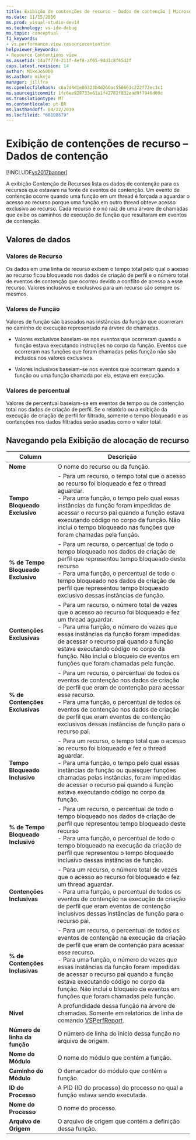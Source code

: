 ```yaml
---
title: Exibição de contenções de recurso – Dados de contenção | Microsoft Docs
ms.date: 11/15/2016
ms.prod: visual-studio-dev14
ms.technology: vs-ide-debug
ms.topic: conceptual
f1_keywords:
- vs.performance.view.resourcecontention
helpviewer_keywords:
- Resource Contentions view
ms.assetid: 14a7f774-211f-4ef8-af05-94d1c8f65d2f
caps.latest.revision: 14
author: MikeJo5000
ms.author: mikejo
manager: jillfra
ms.openlocfilehash: c6a7d4d1e80323b4d260ac558661c222f72ec3c1
ms.sourcegitcommit: 1fc6ee928733e61a1f42782f832ead9f7946d00c
ms.translationtype: MT
ms.contentlocale: pt-BR
ms.lasthandoff: 04/22/2019
ms.locfileid: "60108679"
---
```

# <a name="resource-contentions-view---contention-data"></a>Exibição de contenções de recurso – Dados de contenção
[!INCLUDE[vs2017banner](../includes/vs2017banner.md)]

A exibição Contenção de Recursos lista os dados de contenção para os recursos que estavam na fonte de eventos de contenção. Um evento de contenção ocorre quando uma função em um thread é forçada a aguardar o acesso ao recurso porque uma função em outro thread obteve acesso exclusivo ao recurso. Cada recurso é o nó raiz de uma árvore de chamadas que exibe os caminhos de execução de função que resultaram em eventos de contenção.  
  
## <a name="data-values"></a>Valores de dados  
  
### <a name="resource-values"></a>Valores de Recurso  
 Os dados em uma linha de recurso exibem o tempo total pelo qual o acesso ao recurso ficou bloqueado nos dados de criação de perfil e o número total de eventos de contenção que ocorreu devido a conflito de acesso a esse recurso. Valores inclusivos e exclusivos para um recurso são sempre os mesmos.  
  
### <a name="function-values"></a>Valores de Função  
 Valores de função são baseados nas instâncias da função que ocorreram no caminho de execução representado na árvore de chamadas.  
  
- Valores exclusivos baseiam-se nos eventos que ocorreram quando a função estava executando instruções no corpo da função. Eventos que ocorreram nas funções que foram chamadas pelas função não são incluídos nos valores exclusivos.  
  
- Valores inclusivos baseiam-se nos eventos que ocorreram quando a função ou uma função chamada por ela, estava em execução.  
  
### <a name="percentage-values"></a>Valores de percentual  
 Valores de percentual baseiam-se em eventos de tempo ou de contenção total nos dados de criação de perfil. Se o relatório ou a exibição da execução de criação de perfil for filtrado, somente o tempo bloqueado e as contenções nos dados filtrados serão usadas como o valor total.  
  
## <a name="navigating-the-resource-allocation-view"></a>Navegando pela Exibição de alocação de recurso  
  
|Column|Descrição|  
|------------|-----------------|  
|**Nome**|O nome do recurso ou da função.|  
|**Tempo Bloqueado Exclusivo**|-   Para um recurso, o tempo total que o acesso ao recurso foi bloqueado e fez o thread aguardar.<br />-   Para uma função, o tempo pelo qual essas instâncias da função foram impedidas de acessar o recurso pai quando a função estava executando código no corpo da função. Não inclui o tempo bloqueado nas funções que foram chamadas pela função.|  
|**% de Tempo Bloqueado Exclusivo**|-  Para um recurso, o percentual de todo o tempo bloqueado nos dados de criação de perfil que representou tempo bloqueado deste recurso<br />-   Para uma função, o percentual de todo o tempo bloqueado nos dados de criação de perfil que representou tempo bloqueado exclusivo dessas instâncias de função.|  
|**Contenções Exclusivas**|-   Para um recurso, o número total de vezes que o acesso ao recurso foi bloqueado e fez um thread aguardar.<br />-   Para uma função, o número de vezes que essas instâncias da função foram impedidas de acessar o recurso pai quando a função estava executando código no corpo da função. Não inclui o bloqueio de eventos em funções que foram chamadas pela função.|  
|**% de Contenções Exclusivas**|-   Para um recurso, o percentual de todos os eventos de contenção nos dados de criação de perfil que eram de contenção para acessar esse recurso.<br />-   Para uma função, o percentual de todos os eventos de contenção nos dados de criação de perfil que eram eventos de contenção exclusivos dessas instâncias de função para o recurso pai.|  
|**Tempo Bloqueado Inclusivo**|-   Para um recurso, o tempo total que o acesso ao recurso foi bloqueado e fez o thread aguardar.<br />-   Para uma função, o tempo pelo qual essas instâncias da função ou quaisquer funções chamadas pelas instâncias, foram impedidas de acessar o recurso pai quando a função estava executando código no corpo da função.|  
|**% de Tempo Bloqueado Inclusivo**|-  Para um recurso, o percentual de todo o tempo bloqueado nos dados de criação de perfil que representou tempo bloqueado deste recurso<br />-   Para uma função, o percentual de todo o tempo bloqueado na execução da criação de perfil que representou o tempo bloqueado inclusivo dessas instâncias de função.|  
|**Contenções Inclusivas**|-   Para um recurso, o número total de vezes que o acesso ao recurso foi bloqueado e fez um thread aguardar.<br />-   Para uma função, o percentual de todos os eventos de contenção na execução da criação de perfil que eram eventos de contenção inclusivos dessas instâncias de função para o recurso pai.|  
|**% de Contenções Inclusivas**|-   Para um recurso, o percentual de todos os eventos de contenção na execução da criação de perfil que eram de contenção para acessar esse recurso.<br />-   Para uma função, o número de vezes que essas instâncias da função foram impedidas de acessar o recurso pai quando a função estava executando código no corpo da função. Não inclui o bloqueio de eventos em funções que foram chamadas pela função.|  
|**Nível**|A profundidade dessa função na árvore de chamadas. Somente em relatórios de linha de comando [VSPerfReport](../profiling/vsperfreport.md).|  
|**Número de linha da função**|O número de linha do início dessa função no arquivo de origem.|  
|**Nome do Módulo**|O nome do módulo que contém a função.|  
|**Caminho do Módulo**|O demarcador do módulo que contém a função.|  
|**ID do Processo**|A PID (ID do processo) do processo no qual a função estava sendo executada.|  
|**Nome do Processo**|O nome do processo.|  
|**Arquivo de Origem**|O arquivo de origem que contém a definição dessa função.|
